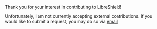 <!--
Copyright (C) 2025 Indraj Gandham <support@indraj.net>

This program is free software: you can redistribute it and/or modify
it under the terms of the GNU Affero General Public License as published by
the Free Software Foundation, either version 3 of the License, or
(at your option) any later version.

This program is distributed in the hope that it will be useful,
but WITHOUT ANY WARRANTY; without even the implied warranty of
MERCHANTABILITY or FITNESS FOR A PARTICULAR PURPOSE.  See the
GNU Affero General Public License for more details.

You should have received a copy of the GNU Affero General Public License
along with this program.  If not, see <https://www.gnu.org/licenses/>.
-->


Thank you for your interest in contributing to LibreShield!

Unfortunately, I am not currently accepting external contributions.
If you would like to submit a request, you may do so via
[email](mailto:support@indraj.net).
